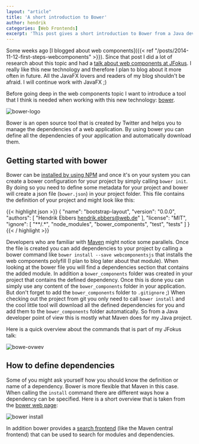 ```yaml
---
layout: "article"
title: 'A short introduction to Bower'
author: hendrik
categories: [Web Frontends]
excerpt: 'This post gives a short introduction to Bower from a Java developers point of view.'
---
```

Some weeks ago [I blogged about web components]({{< ref "/posts/2014-11-12-first-steps-webcomponents" >}}). Since that post I did a lot of research about this topic and had a [talk about web components at JFokus](http://www.jfokus.se/jfokus/talks.jsp#WebComponents). I really like this new technology and therefore I plan to blog about it more often in future. All the JavaFX lovers and readers of my blog shouldn't be afraid. I will continue work with JavaFX ;)

Before going deep in the web components topic I want to introduce a tool that I think is needed when working with this new technology: [bower](http://bower.io).

![bower-logo](/posts/guigarage-legacy/bower-logo-300x263.png)

Bower is an open source tool that is created by Twitter and helps you to manage the dependencies of a web application. By using bower you can define all the dependencies of your application and automatically download them.

## Getting started with bower

Bower can be [installed by using NPM](http://bower.io/#install-bower) and once it's on your system you can create a bower configuration for your project by simply calling `bower init`. By doing so you need to define some metadata for your project and bower will create a json file (`bower.json`) in your project folder. This file contains the definition of your project and might look like this:

{{< highlight json >}}
{
  "name": "bootstrap-layout",
  "version": "0.0.0",
  "authors": [
    "Hendrik Ebbers <hendrik.ebbers@web.de>"
  ],
  "license": "MIT",
  "ignore": [
    "**/.*",
    "node_modules",
    "bower_components",
    "test",
    "tests"
  ]
}
{{< / highlight >}}

Developers who are familiar with [Maven](http://maven.apache.org) might notice some parallels. Once the file is created you can add dependencies to your project by calling a bower command like `bower install --save webcomponentsjs` that installs the web components polyfill (I plan to blog later about that module). When looking at the bower file you will find a dependencies section that contains the added module. In addition a `bower_components` folder was created in your project that contains the defined dependency. Once this is done you can simply use any content of the `bower_components` folder in your application. But don't forget to add the `bower_components` folder to `.gitignore` ;) When checking out the project from git you only need to call `bower install` and the cool little tool will download all the defined dependencies for you and add them to the `bower_components` folder automatically. So from a Java developer point of view this is mostly what Maven does for my Java project.

Here is a quick overview about the commands that is part of my JFokus talk:

![bowe-ovwev](/posts/guigarage-legacy/bowe-ovwev.png)

## How to define dependencies

Some of you might ask yourself how you should know the definition or name of a dependency. Bower is more flexible that Maven in this case. When calling the `install` command there are different ways how a dependency can be specified. Here is a short overview that is taken from the [bower web page](http://bower.io/#getting-started):

![bower install](/posts/guigarage-legacy/bower-install.png)

In addition bower provides a [search frontend](http://bower.io/search/) (like the Maven central frontend) that can be used to search for modules and dependencies.
